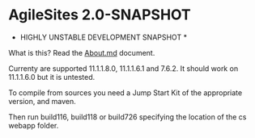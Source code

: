 #  AgileSites 2.0-SNAPSHOT

* HIGHLY UNSTABLE DEVELOPMENT SNAPSHOT *

What is this? Read the [About.md](about) document.

Currenty are supported 11.1.1.8.0, 11.1.1.6.1 and 7.6.2. 
It should work on 11.1.1.6.0 but it is untested.

To compile from sources you need a Jump Start Kit of the appropriate version, and maven.

Then run build116, build118 or build726 specifying the location of the cs webapp folder.


